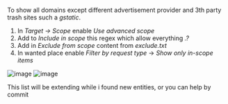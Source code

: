 To show all domains except different advertisement provider and 3th party trash sites such a *gstatic*.
1) In *Target -> Scope* enable *Use advanced scope*
2) Add to *Include in scope* this regex which allow everything *.?*
3) Add in *Exclude from scope* content from *exclude.txt* 
4) In wanted place enable *Filter by request type* -> *Show only in-scope items*

![image](https://user-images.githubusercontent.com/107123130/216564319-81b92de4-d0c1-4e03-9e3e-4a651d2e5ac1.png)
![image](https://user-images.githubusercontent.com/107123130/216565400-c1fe1ffc-2b89-4fd6-bd55-53fe15ba68fe.png)

This list will be extending while i found new entities, or you can help by commit
